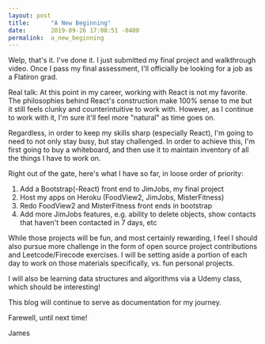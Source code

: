 ```yaml
---
layout: post
title:      "A New Beginning"
date:       2019-09-26 17:08:51 -0400
permalink:  a_new_beginning
---
```



Welp, that's it. I've done it. I just submitted my final project and walkthrough video. Once I pass my final assessment, I'll officially be looking for a job as a Flatiron grad.

Real talk: At this point in my career, working with React is not my favorite. The philosophies behind React's construction make 100% sense to me but it still feels clunky and counterintuitive to work with. However, as I continue to work with it, I'm sure it'll feel more "natural" as time goes on.

Regardless, in order to keep my skills sharp (especially React), I'm going to need to not only stay busy, but stay challenged. In order to achieve this, I'm first going to buy a whiteboard, and then use it to maintain inventory of all the things I have to work on.

Right out of the gate, here's what I have so far, in loose order of priority:

1. Add a Bootstrap(-React) front end to JimJobs, my final project
2. Host my apps on Heroku (FoodView2, JimJobs, MisterFitness)
3. Redo FoodView2 and MisterFitness front ends in bootstrap
4. Add more JimJobs features, e.g. ability to delete objects, show contacts that haven't been contacted in 7 days, etc

While those projects will be fun, and most certainly rewarding, I feel I should also pursue more challenge in the form of open source project contributions and Leetcode/Firecode exercises. I will be setting aside a portion of each day to work on those materials specifically, vs. fun personal projects.

I will also be learning data structures and algorithms via a Udemy class, which should be interesting!

This blog will continue to serve as documentation for my journey.

Farewell, until next time!

James
